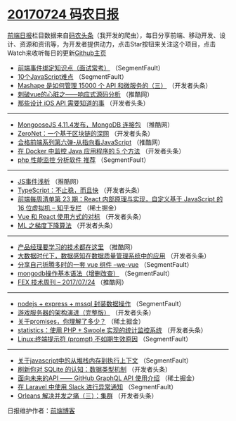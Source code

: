 # [20170724 码农日报](http://hao.caibaojian.com/date/2017/07/24)

[前端日报](http://caibaojian.com/c/news)栏目数据来自[码农头条](http://hao.caibaojian.com/)（我开发的爬虫），每日分享前端、移动开发、设计、资源和资讯等，为开发者提供动力，点击Star按钮来关注这个项目，点击Watch来收听每日的更新[Github主页](https://github.com/kujian/frontendDaily)
* [前端事件绑定知识点（面试常考）](http://hao.caibaojian.com/45459.html) （SegmentFault）
* [10个JavaScript难点](http://hao.caibaojian.com/45454.html) （SegmentFault）
* [Mashape 是如何管理 15000 个 API 和微服务的（三）](http://hao.caibaojian.com/45382.html) （开发者头条）
* [刺破vue的心脏之——响应式源码分析](http://hao.caibaojian.com/45480.html) （推酷网）
* [那些设计 iOS API 需要知道的事](http://hao.caibaojian.com/45393.html) （开发者头条）

***
* [MongooseJS 4.11.4发布，MongoDB 连接包](http://hao.caibaojian.com/45481.html) （推酷网）
* [ZeroNet：一个基于区块链的深网](http://hao.caibaojian.com/45380.html) （开发者头条）
* [合格前端系列第六弹-从指向看JavaScript](http://hao.caibaojian.com/45482.html) （推酷网）
* [在 Docker 中监控 Java 应用程序的 5 个方法](http://hao.caibaojian.com/45381.html) （开发者头条）
* [php 性能监控 分析软件 推荐](http://hao.caibaojian.com/45458.html) （SegmentFault）

***
* [JS事件浅析](http://hao.caibaojian.com/45473.html) （推酷网）
* [TypeScript：不止稳，而且快](http://hao.caibaojian.com/45372.html) （开发者头条）
* [前端每周清单第 23 期：React 内部原理与实现，自定义基于 JavaScript 的 16 位虚拟机 &#8211; 知乎专栏](http://hao.caibaojian.com/45428.html) （稀土掘金）
* [Vue 和 React 使用方式的对标](http://hao.caibaojian.com/45383.html) （开发者头条）
* [ML 之梯度下降算法](http://hao.caibaojian.com/45384.html) （开发者头条）

***
* [产品经理要学习的技术都在这里](http://hao.caibaojian.com/45476.html) （推酷网）
* [大数据时代下，数据感知在数据质量管理系统中的应用](http://hao.caibaojian.com/45386.html) （开发者头条）
* [分享自己折腾多时的一套 vue 组件 &#8211;we-vue](http://hao.caibaojian.com/45463.html) （SegmentFault）
* [mongodb操作基本语法（增删改查）](http://hao.caibaojian.com/45464.html) （SegmentFault）
* [FEX 技术周刊 &#8211; 2017/07/24](http://hao.caibaojian.com/45478.html) （推酷网）

***
* [nodejs + express + mssql 封装数据操作](http://hao.caibaojian.com/45465.html) （SegmentFault）
* [游戏服务器的架构演进（完整版）](http://hao.caibaojian.com/45368.html) （开发者头条）
* [关于promises，你理解了多少？](http://hao.caibaojian.com/45424.html) （稀土掘金）
* [statistics：使用 PHP + Swoole 实现的统计监控系统](http://hao.caibaojian.com/45379.html) （开发者头条）
* [Linux:终端提示符 (prompt) 不如期生效原因](http://hao.caibaojian.com/45456.html) （SegmentFault）

***
* [关于javascript中的从堆栈内存到执行上下文](http://hao.caibaojian.com/45467.html) （SegmentFault）
* [刷新你对 SQLite 的认知：数据类型机制](http://hao.caibaojian.com/45369.html) （开发者头条）
* [面向未来的API —— GitHub GraphQL API 使用介绍](http://hao.caibaojian.com/45425.html) （稀土掘金）
* [在 Laravel 中使用 Slack 进行异常通知](http://hao.caibaojian.com/45457.html) （SegmentFault）
* [Orleans 解决并发之痛（三）：集群](http://hao.caibaojian.com/45394.html) （开发者头条）

日报维护作者：[前端博客](http://caibaojian.com/) 